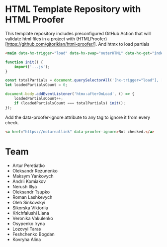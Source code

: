 # HTML Template Repository with HTML Proofer

This template repository includes preconfigured GitHub Action that will validate html files in a project with (HTMLProofer)[https://github.com/gjtorikian/html-proofer/].
And htmx to load partials

```html
<main data-hx-trigger="load" data-hx-swap="outerHTML" data-hx-get="index.main.partial.html"></main>
```


```js
function init() {
    import('...js');
}

const totalPartials = document.querySelectorAll('[hx-trigger="load"], [data-hx-trigger="load"]').length;
let loadedPartialsCount = 0;

document.body.addEventListener('htmx:afterOnLoad', () => {
    loadedPartialsCount++;
    if (loadedPartialsCount === totalPartials) init();
});
```

Add the data-proofer-ignore attribute to any tag to ignore it from every check.

```html
<a href="https://notareallink" data-proofer-ignore>Not checked.</a>
```
# Team
- Artur Peretiatko
- Oleksandr Rezunenko
- Maksym Yankovych
- Andrii Komiakov
- Nerush Illya
- Oleksandr Tsupko
- Roman Lashkevych
- Oleh Sinkovskyi
- Sikorska Viktoriia
- Krichfalushi Liana
- Veronika Vakulenko
- Osypenko Iryna
- Lozovyi Taras
- Feshchenko Bogdan
- Kovryha Alina
